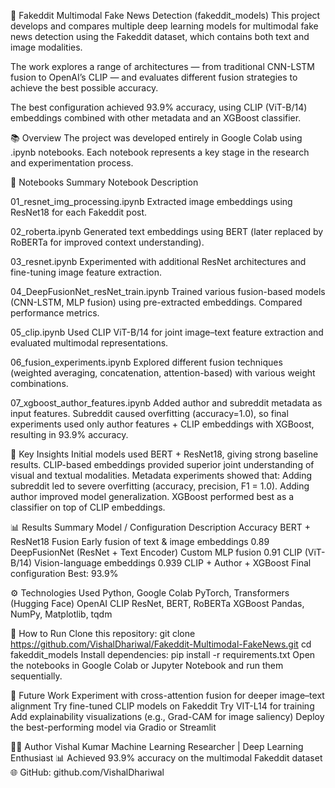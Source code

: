 📰 Fakeddit Multimodal Fake News Detection (fakeddit_models)
This project develops and compares multiple deep learning models for multimodal fake news detection using the Fakeddit dataset, which contains both text and image modalities.

The work explores a range of architectures — from traditional CNN-LSTM fusion to OpenAI’s CLIP — and evaluates different fusion strategies to achieve the best possible accuracy.

The best configuration achieved 93.9% accuracy, using CLIP (ViT-B/14) embeddings combined with other metadata and an XGBoost classifier.

📚 Overview
The project was developed entirely in Google Colab using .ipynb notebooks.
Each notebook represents a key stage in the research and experimentation process.

📂 Notebooks Summary
Notebook	Description

01_resnet_img_processing.ipynb	Extracted image embeddings using ResNet18 for each Fakeddit post.

02_roberta.ipynb	Generated text embeddings using BERT (later replaced by RoBERTa for improved context understanding).

03_resnet.ipynb	Experimented with additional ResNet architectures and fine-tuning image feature extraction.

04_DeepFusionNet_resNet_train.ipynb	Trained various fusion-based models (CNN-LSTM, MLP fusion) using pre-extracted embeddings. Compared performance metrics.

05_clip.ipynb	Used CLIP ViT-B/14 for joint image–text feature extraction and evaluated multimodal representations.

06_fusion_experiments.ipynb	Explored different fusion techniques (weighted averaging, concatenation, attention-based) with various weight combinations.

07_xgboost_author_features.ipynb	Added author and subreddit metadata as input features. Subreddit caused overfitting (accuracy=1.0), so final experiments used only author features + CLIP embeddings with XGBoost, resulting in 93.9% accuracy.

🧠 Key Insights
Initial models used BERT + ResNet18, giving strong baseline results.
CLIP-based embeddings provided superior joint understanding of visual and textual modalities.
Metadata experiments showed that:
Adding subreddit led to severe overfitting (accuracy, precision, F1 = 1.0).
Adding author improved model generalization.
XGBoost performed best as a classifier on top of CLIP embeddings.

📊 Results Summary
Model / Configuration	Description	Accuracy
BERT + ResNet18 Fusion	Early fusion of text & image embeddings	0.89
DeepFusionNet (ResNet + Text Encoder)	Custom MLP fusion	0.91
CLIP (ViT-B/14)	Vision-language embeddings	0.939
CLIP + Author + XGBoost	Final configuration	Best: 93.9%

⚙️ Technologies Used
Python, Google Colab
PyTorch, Transformers (Hugging Face)
OpenAI CLIP
ResNet, BERT, RoBERTa
XGBoost
Pandas, NumPy, Matplotlib, tqdm

🚀 How to Run
Clone this repository:
git clone https://github.com/VishalDhariwal/Fakeddit-Multimodal-FakeNews.git
cd fakeddit_models
Install dependencies:
pip install -r requirements.txt
Open the notebooks in Google Colab or Jupyter Notebook and run them sequentially.

🧩 Future Work
Experiment with cross-attention fusion for deeper image–text alignment
Try fine-tuned CLIP models on Fakeddit
Try VIT-L14 for training
Add explainability visualizations (e.g., Grad-CAM for image saliency)
Deploy the best-performing model via Gradio or Streamlit

👨‍💻 Author
Vishal Kumar
Machine Learning Researcher | Deep Learning Enthusiast
📊 Achieved 93.9% accuracy on the multimodal Fakeddit dataset
🌐 GitHub: github.com/VishalDhariwal
